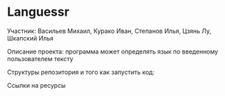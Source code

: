 # Languessr

Участник: Васильев Михаил, Курако Иван, Степанов Илья, Цзянь Лу, Шкапский Илья

Описание проекта: программа может определять язык по введенному пользователем тексту

Структуры репозитория и того как запустить код:

Ссылки на ресурсы
